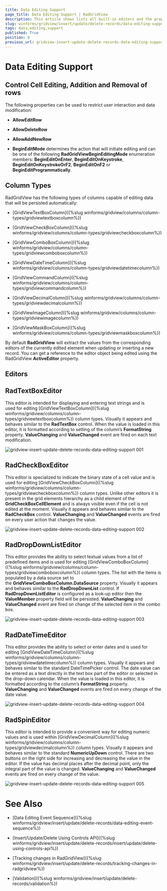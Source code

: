 ```yaml
---
title: Data Editing Support
page_title: Data Editing Support | RadGridView
description: This article shows lists all built-in editors and the properties that control the editing process.
slug: winforms/gridview/insert/update/delete-records/data-editing-support
tags: data,editing,support
published: True
position: 0
previous_url: gridview-insert-update-delete-records-data-editing-support
---
```


# Data Editing Support

## Control Cell Editing, Addition and Removal of rows

The following properties can be used to restrict user interaction and data modification:

* __AllowEditRow__ 

* __AllowDeleteRow__

* __AllowAddNewRow__

* __BeginEditMode__ determines the action that will initiate editing and can be one of the following __RadGridViewBeginEditingMode__ enumeration members: __BeginEditOnEnter__, __BeginEditOnKeystroke__, __BeginEditOnKeystrokeOrF2__, __BeginEditOnF2__ or __BeginEditProgrammatically__.

## Column Types

RadGridView has the following types of columns capable of editing data that will be persisted automatically:

* [GridViewTextBoxColumn]({%slug winforms/gridview/columns/column-types/gridviewtextboxcolumn%})

* [GridViewCheckBoxColumn]({%slug winforms/gridview/columns/column-types/gridviewcheckboxcolumn%})

* [GridViewComboBoxColumn]({%slug winforms/gridview/columns/column-types/gridviewcomboboxcolumn%})

* [GridViewDateTimeColumn]({%slug winforms/gridview/columns/column-types/gridviewdatetimecolumn%})

* [GridViewCommandColumn]({%slug winforms/gridview/columns/column-types/gridviewcommandcolumn%})

* [GridViewDecimalColumn]({%slug winforms/gridview/columns/column-types/gridviewdecimalcolumn%})

* [GridViewImageColumn]({%slug winforms/gridview/columns/column-types/gridviewimagecolumn%})

* [GridViewMaskBoxColumn]({%slug winforms/gridview/columns/column-types/gridviewmaskboxcolumn%})

By default __RadGridView__ will extract the values from the corresponding editors of the currently edited element when updating or inserting a new record. You can get a reference to the editor object being edited using the RadGridView __ActiveEditor__ property.

## Editors

## RadTextBoxEditor

This editor is intended for displaying and entering text strings and is used for editing [GridViewTextBoxColumn]({%slug winforms/gridview/columns/column-types/gridviewtextboxcolumn%}) column types. Visually it appears and behaves similar to the __RadTextBox__ control. When the value is loaded in this editor, it is formatted according to setting of the column’s __FormatString__ property. __ValueChanging__ and __ValueChanged__ event are fired on each text modification.

![gridview-insert-update-delete-records-data-editing-support 001](images/gridview-insert-update-delete-records-data-editing-support001.png)

## RadCheckBoxEditor

This editor is specialized to indicate the binary state of a cell value and is used for editing [GridViewCheckBoxColumn]({%slug winforms/gridview/columns/column-types/gridviewcheckboxcolumn%}) column types. Unlike other editors it is present in the grid elements hierarchy as a child element of the __GridCheckBoxCellElement__ and is always visible even if the cell is not edited at the moment. Visually it appears and behaves similar to the __RadCheckBox__ control. __ValueChanging__ and __ValueChanged__ events are fired on every user action that changes the value.

![gridview-insert-update-delete-records-data-editing-support 002](images/gridview-insert-update-delete-records-data-editing-support002.png)

## RadDropDownListEditor

This editor provides the ability to select textual values from a list of predefined items and is used for editing [GridViewComboBoxColumn]({%slug winforms/gridview/columns/column-types/gridviewcomboboxcolumn%}) column types. The list with the items is populated by a data source set to the __GridViewComboBoxColumn.DataSource__ property. Visually it appears and behaves similar to the __RadDropDownList__ control. If __RadDropDownListEditor__ is configured as a look-up editor then the __ValueMember__ property field will be persisted. __ValueChanging__ and __ValueChanged__ event are fired on change of the selected item in the combo box.

![gridview-insert-update-delete-records-data-editing-support 003](images/gridview-insert-update-delete-records-data-editing-support003.png) 

## RadDateTimeEditor

This editor provides the ability to select or enter dates and is used for editing [GridViewDateTimeColumn]({%slug winforms/gridview/columns/column-types/gridviewdatetimecolumn%}) column types. Visually it appears and behaves similar to the standard DateTimePicker control. The date value can be entered as a text directly in the text box part of the editor or selected in the drop-down calendar. When the value is loaded in this editor, it is formatted according to the column’s __FormatString__ property. __ValueChanging__ and __ValueChanged__ events are fired on every change of the date value.

![gridview-insert-update-delete-records-data-editing-support 004](images/gridview-insert-update-delete-records-data-editing-support004.png)

## RadSpinEditor

This editor is intended to provide a convenient way for editing numeric values and is used within [GridViewDecimalColumn]({%slug winforms/gridview/columns/column-types/gridviewdecimalcolumn%}) column types. Visually it appears and behaves similar to the standard __NumericUpDown__ control. There are two buttons on the right side for increasing and decreasing the value in the editor. If the value has decimal places after the decimal point, only the integral part of the value is changed. __ValueChanging__ and __ValueChanged__ events are fired on every change of the value.

![gridview-insert-update-delete-records-data-editing-support 005](images/gridview-insert-update-delete-records-data-editing-support005.png)
# See Also
* [Data Editing Event Sequence]({%slug winforms/gridview/insert/update/delete-records/data-editing-event-sequence%})

* [Insert/Update/Delete Using Controls API]({%slug winforms/gridview/insert/update/delete-records/insert/update/delete-using-controls-api%})

* [Tracking changes in RadGridView]({%slug winforms/gridview/insert/update/delete-records/tracking-changes-in-radgridview%})

* [Validation]({%slug winforms/gridview/insert/update/delete-records/validation%})

